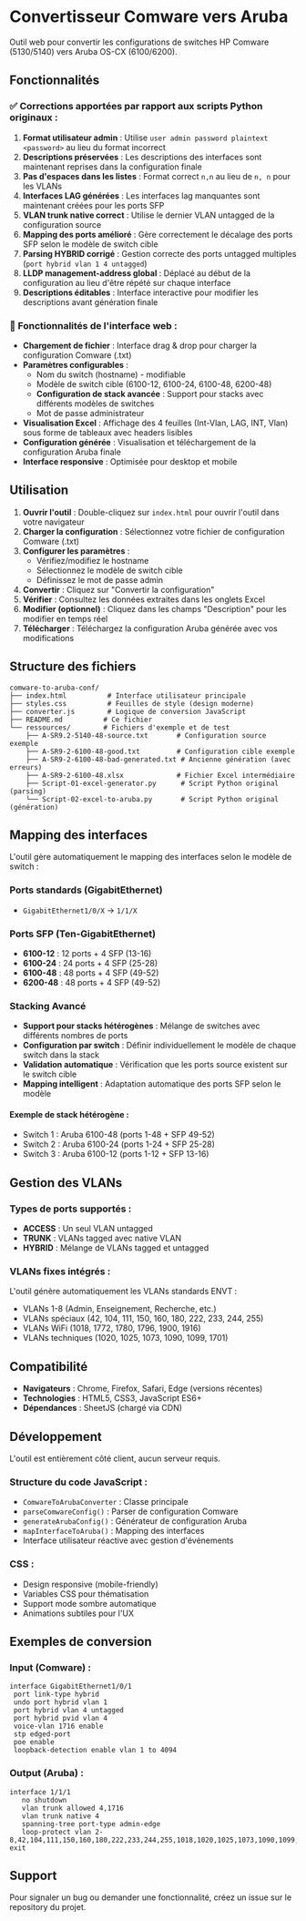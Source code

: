 # Convertisseur Comware vers Aruba

Outil web pour convertir les configurations de switches HP Comware (5130/5140) vers Aruba OS-CX (6100/6200).

## Fonctionnalités

### ✅ Corrections apportées par rapport aux scripts Python originaux :

1. **Format utilisateur admin** : Utilise `user admin password plaintext <password>` au lieu du format incorrect
2. **Descriptions préservées** : Les descriptions des interfaces sont maintenant reprises dans la configuration finale
3. **Pas d'espaces dans les listes** : Format correct `n,n` au lieu de `n, n` pour les VLANs
4. **Interfaces LAG générées** : Les interfaces lag manquantes sont maintenant créées pour les ports SFP
5. **VLAN trunk native correct** : Utilise le dernier VLAN untagged de la configuration source
6. **Mapping des ports amélioré** : Gère correctement le décalage des ports SFP selon le modèle de switch cible
7. **Parsing HYBRID corrigé** : Gestion correcte des ports untagged multiples (`port hybrid vlan 1 4 untagged`)
8. **LLDP management-address global** : Déplacé au début de la configuration au lieu d'être répété sur chaque interface
9. **Descriptions éditables** : Interface interactive pour modifier les descriptions avant génération finale

### 🔧 Fonctionnalités de l'interface web :

- **Chargement de fichier** : Interface drag & drop pour charger la configuration Comware (.txt)
- **Paramètres configurables** :
  - Nom du switch (hostname) - modifiable
  - Modèle de switch cible (6100-12, 6100-24, 6100-48, 6200-48)
  - **Configuration de stack avancée** : Support pour stacks avec différents modèles de switches
  - Mot de passe administrateur
- **Visualisation Excel** : Affichage des 4 feuilles (Int-Vlan, LAG, INT, Vlan) sous forme de tableaux avec headers lisibles
- **Configuration générée** : Visualisation et téléchargement de la configuration Aruba finale
- **Interface responsive** : Optimisée pour desktop et mobile

## Utilisation

1. **Ouvrir l'outil** : Double-cliquez sur `index.html` pour ouvrir l'outil dans votre navigateur
2. **Charger la configuration** : Sélectionnez votre fichier de configuration Comware (.txt)
3. **Configurer les paramètres** :
   - Vérifiez/modifiez le hostname
   - Sélectionnez le modèle de switch cible
   - Définissez le mot de passe admin
4. **Convertir** : Cliquez sur "Convertir la configuration"
5. **Vérifier** : Consultez les données extraites dans les onglets Excel
6. **Modifier (optionnel)** : Cliquez dans les champs "Description" pour les modifier en temps réel
7. **Télécharger** : Téléchargez la configuration Aruba générée avec vos modifications

## Structure des fichiers

```
comware-to-aruba-conf/
├── index.html          # Interface utilisateur principale
├── styles.css          # Feuilles de style (design moderne)
├── converter.js        # Logique de conversion JavaScript
├── README.md          # Ce fichier
└── ressources/        # Fichiers d'exemple et de test
    ├── A-SR9.2-5140-48-source.txt       # Configuration source exemple
    ├── A-SR9-2-6100-48-good.txt         # Configuration cible exemple
    ├── A-SR9-2-6100-48-bad-generated.txt # Ancienne génération (avec erreurs)
    ├── A-SR9-2-6100-48.xlsx             # Fichier Excel intermédiaire
    ├── Script-01-excel-generator.py      # Script Python original (parsing)
    └── Script-02-excel-to-aruba.py       # Script Python original (génération)
```

## Mapping des interfaces

L'outil gère automatiquement le mapping des interfaces selon le modèle de switch :

### Ports standards (GigabitEthernet)
- `GigabitEthernet1/0/X` → `1/1/X`

### Ports SFP (Ten-GigabitEthernet)
- **6100-12** : 12 ports + 4 SFP (13-16)
- **6100-24** : 24 ports + 4 SFP (25-28)
- **6100-48** : 48 ports + 4 SFP (49-52)
- **6200-48** : 48 ports + 4 SFP (49-52)

### Stacking Avancé
- **Support pour stacks hétérogènes** : Mélange de switches avec différents nombres de ports
- **Configuration par switch** : Définir individuellement le modèle de chaque switch dans la stack
- **Validation automatique** : Vérification que les ports source existent sur le switch cible
- **Mapping intelligent** : Adaptation automatique des ports SFP selon le modèle

#### Exemple de stack hétérogène :
- Switch 1 : Aruba 6100-48 (ports 1-48 + SFP 49-52)
- Switch 2 : Aruba 6100-24 (ports 1-24 + SFP 25-28)
- Switch 3 : Aruba 6100-12 (ports 1-12 + SFP 13-16)

## Gestion des VLANs

### Types de ports supportés :
- **ACCESS** : Un seul VLAN untagged
- **TRUNK** : VLANs tagged avec native VLAN
- **HYBRID** : Mélange de VLANs tagged et untagged

### VLANs fixes intégrés :
L'outil génère automatiquement les VLANs standards ENVT :
- VLANs 1-8 (Admin, Enseignement, Recherche, etc.)
- VLANs spéciaux (42, 104, 111, 150, 160, 180, 222, 233, 244, 255)
- VLANs WiFi (1018, 1772, 1780, 1796, 1900, 1916)
- VLANs techniques (1020, 1025, 1073, 1090, 1099, 1701)

## Compatibilité

- **Navigateurs** : Chrome, Firefox, Safari, Edge (versions récentes)
- **Technologies** : HTML5, CSS3, JavaScript ES6+
- **Dépendances** : SheetJS (chargé via CDN)

## Développement

L'outil est entièrement côté client, aucun serveur requis.

### Structure du code JavaScript :
- `ComwareToArubaConverter` : Classe principale
- `parseComwareConfig()` : Parser de configuration Comware
- `generateArubaConfig()` : Générateur de configuration Aruba
- `mapInterfaceToAruba()` : Mapping des interfaces
- Interface utilisateur réactive avec gestion d'événements

### CSS :
- Design responsive (mobile-friendly)
- Variables CSS pour thématisation
- Support mode sombre automatique
- Animations subtiles pour l'UX

## Exemples de conversion

### Input (Comware) :
```
interface GigabitEthernet1/0/1
 port link-type hybrid
 undo port hybrid vlan 1
 port hybrid vlan 4 untagged
 port hybrid pvid vlan 4
 voice-vlan 1716 enable
 stp edged-port
 poe enable
 loopback-detection enable vlan 1 to 4094
```

### Output (Aruba) :
```
interface 1/1/1
   no shutdown
   vlan trunk allowed 4,1716
   vlan trunk native 4
   spanning-tree port-type admin-edge
   loop-protect vlan 2-8,42,104,111,150,160,180,222,233,244,255,1018,1020,1025,1073,1090,1099,1701,1772,1780,1796,1900,1916
exit
```

## Support

Pour signaler un bug ou demander une fonctionnalité, créez un issue sur le repository du projet.